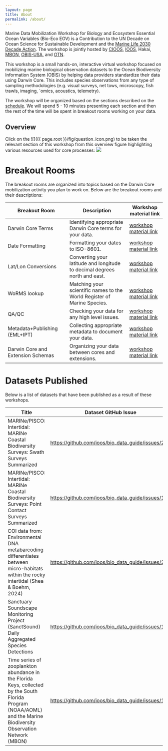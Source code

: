 ```yaml
---
layout: page
title: About
permalink: /about/
---
```

Marine Data Mobilization Workshop for Biology and Ecosystem Essential Ocean Variables (Bio-Eco EOV) is a Contribution to the UN Decade on Ocean Science for Sustainable Development and the [Marine Life 2030 Decade Action](https://www.oceandecade.org/resource/166/Announcement-of-the-results-of-the-first-endorsed-Decade-Actions-following-Call-for-Decade-Actions-No-012020). The workshop is jointly hosted by [CIOOS](https://www.cioos.ca/), [IOOS](https://ioos.noaa.gov/), Hakai, [MBON](http://marinebon.org/), [OBIS-USA](https://www.usgs.gov/core-science-systems/science-analytics-and-synthesis/obis-usa), and [OTN](https://oceantrackingnetwork.org/).


This workshop is a small hands-on, interactive virtual workshop focused on mobilizing marine biological observation datasets to the Ocean Biodiversity Information System (OBIS) by helping data providers standardize their data using Darwin Core. This includes species observations from any type of sampling methodologies (e.g. visual surveys, net tows, microscopy, fish trawls, imaging, `omics, acoustics, telemetry).

The workshop will be organized based on the sections described on the [schedule](https://ioos.github.io/bio_mobilization_workshop/#schedule). We will spend 5 - 10 minutes presenting each section and then the rest of the time will be spent in breakout rooms working on your data. 

<h2 id="overview">Overview</h2>
Click on the ![]({{ page.root }}/fig/question_icon.png) to be taken the relevant section of this workshop from this overview figure highlighting various resources used for core processes:

<!-- Edit SVG: [overview-bio_mobilization_workshop](https://docs.google.com/drawings/d/1bPDCt2EQhGTUCDC-AJsBuKtcfUscZe_u_G9GLWyGO6M/edit) -->
<object type="image/svg+xml" data="{{ page.root }}/fig/overview_bio-mobilization-workshop.svg">
    <!-- for inclusion in google image searches -->
    <img src="{{ page.root }}/fig/overview_bio-mobilization-workshop.svg" />
</object>

# Breakout Rooms

The breakout rooms are organized into topics based on the Darwin Core mobilization activity you plan to work on. Below are the breakout rooms and their descriptions:

| Breakout Room | Description | Workshop material link |
| ------------- |-------------| ---------------------- |
| Darwin Core Terms | Identifying appropriate Darwin Core terms for your data. | [workshop material link](https://ioos.github.io/bio_mobilization_workshop/01-introduction/index.html) |
| Date Formatting | Formatting your dates to ISO-8601. | [workshop material link](https://ioos.github.io/bio_mobilization_workshop/03-data-cleaning/index.html#getting-your-dates-in-order) |
| Lat/Lon Conversions | Converting your latitude and longitude to decimal degrees north and east. | [workshop material link](https://ioos.github.io/bio_mobilization_workshop/03-data-cleaning/index.html#getting-latlon-to-decimal-degrees) |
| WoRMS lookup | Matching your scientific names to the World Register of Marine Species. | [workshop material link](https://ioos.github.io/bio_mobilization_workshop/03-data-cleaning/index.html#matching-your-scientific-names-to-worms) |
| QA/QC | Checking your data for any high level issues. | [workshop material link](https://ioos.github.io/bio_mobilization_workshop/06-validation-and-publishing/index.html#data-enhancement-and-quality-control) |
| Metadata+Publishing (EML+IPT) | Collecting appropriate metadata to document your data. | [workshop material link](https://ioos.github.io/bio_mobilization_workshop/06-validation-and-publishing/index.html#integrated-publishing-toolkit) |
| Darwin Core and Extension Schemas | Organizing your data between cores and extensions. | [workshop material link](https://ioos.github.io/bio_mobilization_workshop/04-create-schema/index.html) |

# Datasets Published

Below is a list of datasets that have been published as a result of these workshops.

Title | Dataset GitHub Issue | GBIF link | OBIS link | OBIS-USA IPT
------|---------------------|-----------|-----------|--------------
MARINe/PISCO: Intertidal: MARINe Coastal Biodiversity Surveys: Swath Surveys Summarized | https://github.com/ioos/bio_data_guide/issues/244 | https://www.gbif.org/dataset/fdcdc447-2032-4edf-9519-0ec89ae1b9c5 | https://obis.org/dataset/30884b6c-e8e1-453c-af20-7ed8318489c6 | https://ipt-obis.gbif.us/resource?r=marine_cbs_swath_surveys
MARINe/PISCO: Intertidal: MARINe Coastal Biodiversity Surveys: Point Contact Surveys Summarized | https://github.com/ioos/bio_data_guide/issues/165 | https://www.gbif.org/dataset/58ffefab-20aa-4cec-b0c0-dd7330ed7280 | https://obis.org/dataset/bb638343-bbc9-464d-88d8-18d9ba29ecdd | https://ipt-obis.gbif.us/resource?r=marine_cbs_point_contact_surveys
COI data from: Environmental DNA metabarcoding differentiates between micro-habitats within the rocky intertidal (Shea & Boehm, 2024) | https://github.com/ioos/bio_data_guide/issues/258 | https://www.gbif.org/dataset/9358fbd7-cfd0-4eab-99fa-0934396a0529 | https://obis.org/dataset/54bc0e9c-e857-4216-a6ce-46cd6ae58cd7 | https://ipt-obis.gbif.us/resource?r=shea_boehm_2024
Sanctuary Soundscape Monitoring Project (SanctSound) Daily Aggregated Species Detections | https://github.com/ioos/bio_data_guide/issues/147 | https://www.gbif.org/dataset/b3fc1d76-a50d-4a57-a2f3-425adfc59f9f | https://obis.org/dataset/7a4427f6-67ee-4cc1-b95f-3045523420a1 | https://ipt-obis.gbif.us/resource?r=noaa_sanctsound_daily_species
Time series of zooplankton abundance in the Florida Keys, collected by the South Florida Program (NOAA/AOML) and the Marine Biodiversity Observation Network (MBON) | https://github.com/ioos/bio_data_guide/issues/136 | https://www.gbif.org/dataset/ec0d2fe8-21b1-4ab1-8b91-67873e8ca912 | https://obis.org/dataset/afef5da2-614b-4208-aee6-c2413ed5ab76 | https://ipt-obis.gbif.us/resource?r=sfmbon_zooplankton
